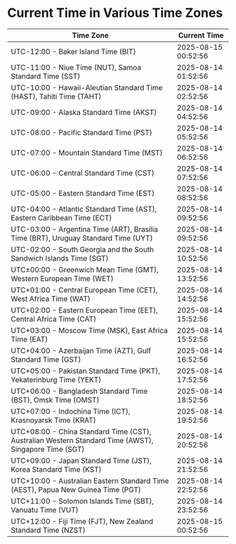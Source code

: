 # Current Time in Various Time Zones

| Time Zone | Current Time |
|-----------|--------------|
| UTC-12:00 - Baker Island Time (BIT) | 2025-08-15 00:52:56 |
| UTC-11:00 - Niue Time (NUT), Samoa Standard Time (SST) | 2025-08-14 01:52:56 |
| UTC-10:00 - Hawaii-Aleutian Standard Time (HAST), Tahiti Time (TAHT) | 2025-08-14 02:52:56 |
| UTC-09:00 - Alaska Standard Time (AKST) | 2025-08-14 04:52:56 |
| UTC-08:00 - Pacific Standard Time (PST) | 2025-08-14 05:52:56 |
| UTC-07:00 - Mountain Standard Time (MST) | 2025-08-14 06:52:56 |
| UTC-06:00 - Central Standard Time (CST) | 2025-08-14 07:52:56 |
| UTC-05:00 - Eastern Standard Time (EST) | 2025-08-14 08:52:56 |
| UTC-04:00 - Atlantic Standard Time (AST), Eastern Caribbean Time (ECT) | 2025-08-14 09:52:56 |
| UTC-03:00 - Argentina Time (ART), Brasília Time (BRT), Uruguay Standard Time (UYT) | 2025-08-14 09:52:56 |
| UTC-02:00 - South Georgia and the South Sandwich Islands Time (SGT) | 2025-08-14 10:52:56 |
| UTC±00:00 - Greenwich Mean Time (GMT), Western European Time (WET) | 2025-08-14 13:52:56 |
| UTC+01:00 - Central European Time (CET), West Africa Time (WAT) | 2025-08-14 14:52:56 |
| UTC+02:00 - Eastern European Time (EET), Central Africa Time (CAT) | 2025-08-14 15:52:56 |
| UTC+03:00 - Moscow Time (MSK), East Africa Time (EAT) | 2025-08-14 15:52:56 |
| UTC+04:00 - Azerbaijan Time (AZT), Gulf Standard Time (GST) | 2025-08-14 16:52:56 |
| UTC+05:00 - Pakistan Standard Time (PKT), Yekaterinburg Time (YEKT) | 2025-08-14 17:52:56 |
| UTC+06:00 - Bangladesh Standard Time (BST), Omsk Time (OMST) | 2025-08-14 18:52:56 |
| UTC+07:00 - Indochina Time (ICT), Krasnoyarsk Time (KRAT) | 2025-08-14 19:52:56 |
| UTC+08:00 - China Standard Time (CST), Australian Western Standard Time (AWST), Singapore Time (SGT) | 2025-08-14 20:52:56 |
| UTC+09:00 - Japan Standard Time (JST), Korea Standard Time (KST) | 2025-08-14 21:52:56 |
| UTC+10:00 - Australian Eastern Standard Time (AEST), Papua New Guinea Time (PGT) | 2025-08-14 22:52:56 |
| UTC+11:00 - Solomon Islands Time (SBT), Vanuatu Time (VUT) | 2025-08-14 23:52:56 |
| UTC+12:00 - Fiji Time (FJT), New Zealand Standard Time (NZST) | 2025-08-15 00:52:56 |
